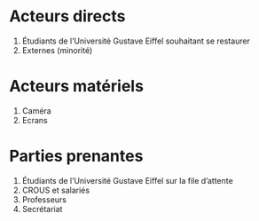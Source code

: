 # Acteurs directs

1. Étudiants de l’Université Gustave Eiffel souhaitant se restaurer
2. Externes (minorité)

# Acteurs matériels

1. Caméra
2. Ecrans

# Parties prenantes

1. Étudiants de l’Université Gustave Eiffel sur la file d’attente
2. CROUS et salariés
3. Professeurs
4. Secrétariat
